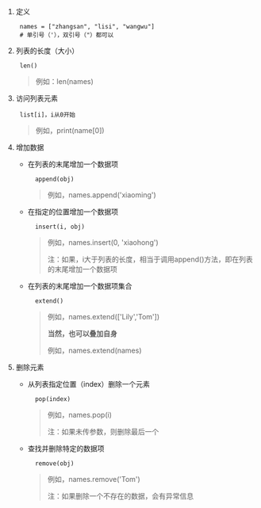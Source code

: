 1. 定义

		names = ["zhangsan", "lisi", "wangwu"]
		# 单引号（'），双引号（"）都可以

2. 列表的长度（大小）

		len()
	> 例如：len(names)

3. 访问列表元素

		list[i]，i从0开始
	> 例如，print(name[0])

4. 增加数据

	+ 在列表的末尾增加一个数据项
	
			append(obj)
		>例如，names.append('xiaoming')

	+ 在指定的位置增加一个数据项
	
			insert(i, obj)
		> 例如，names.insert(0, 'xiaohong')
		> 
		> 注：如果，i大于列表的长度，相当于调用append()方法，即在列表的末尾增加一个数据项

	+ 在列表的末尾增加一个数据项集合

			extend()

		> 例如，names.extend(['Lily','Tom'])
		> 
		> **当然，也可以叠加自身**
		>
		> 例如，names.extend(names)
		
5. 删除元素

	+ 从列表指定位置（index）删除一个元素
	
			pop(index)
		> 例如，names.pop(i)
		> 
		> 注：如果未传参数，则删除最后一个

	+ 查找并删除特定的数据项

			remove(obj)

		> 例如，names.remove('Tom')
		> 
		> 注：如果删除一个不存在的数据，会有异常信息
